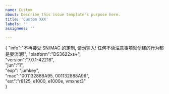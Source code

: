 ```yaml
---
name: Custom
about: Describe this issue template's purpose here.
title: 'Custom XXX'
labels: ''
assignees: ''

---
```


{
    "info":"不再接受 SN/MAC 的定制, 请勿输入! 任何不读注意事项就创建的行为都是耍流氓!",
    "platform":"DS3622xs+",  
    "version":"7.0.1-42218",  
    "jun":"1",  
    "exp": "jumkey",  
    "mac":"001132888A95, 001132888A96",  
    "ext":"r8125, e1000, e1000e, vmxnet3"  
}
